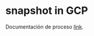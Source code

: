 # snapshot in GCP

Documentación de proceso [link](https://docs.google.com/document/d/1ncTucRhxEf-F02fzFORSuOm23-5GttqXzFb-xZjQTM4/edit).
